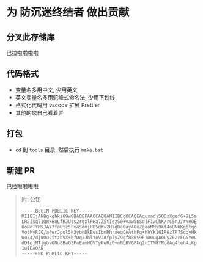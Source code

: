 # 为 防沉迷终结者 做出贡献

## 分叉此存储库

巴拉啦啦啦啦

## 代码格式

-   变量名多用中文, 少用英文
-   英文变量名多用驼峰式命名法, 少用下划线
-   格式化代码用 vscode 扩展 Prettier
-   其他的您自己看着弄

## 打包

-   `cd` 到 `tools` 目录, 然后执行 `make.bat`

## 新建 PR

巴拉啦啦啦啦

> 附: 公钥
>
> ```plaintext
> -----BEGIN PUBLIC KEY-----
> MIIBIjANBgkqhkiG9w0BAQEFAAOCAQ8AMIIBCgKCAQEAquxadj5QOzXgefG+9L5a
> LRJIsq71QWxBuLfRJUss2rgxlPHa7Z5tIezS0+vaw5pSdjF1wLhK/rC5nJ/rNeOE
> OoNdTYM9JAY7faUtz5Fx4SdmjHD5dKw2HsgDcOay4OuZgaoMMyBkf4oUNbKg6tqo
> VotMyRJG/a4erJpul5H3ybnDkEesIbnRhraegOAAthPg+hhYk16IRGzTP7ScqyHk
> Wok4/djWOuJitzbVX+hfOqiJhlYoVJdfplyZ9gf830S9E7D0ugA0LyZE2rEGNY0C
> dDIqjMTjgbvONu8BuG3PmEamHOVTyFeRi0+mNLBVGFkq2nITM8YNqdAq4leh4iKp
> 1wIDAQAB
> -----END PUBLIC KEY-----
> ```
